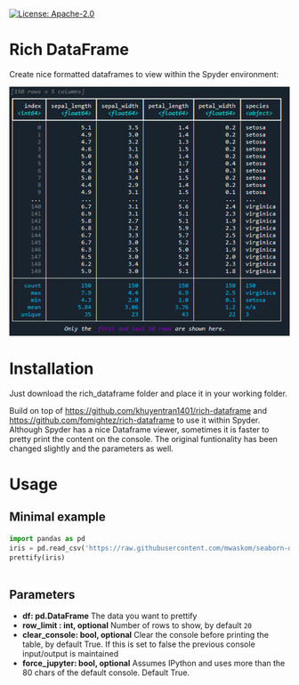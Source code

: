 [![License: Apache-2.0](https://img.shields.io/badge/Apache-2.0%20v3-blue.svg)](https://github.com/fizban99/rich-dataframe-for-spyder/blob/master/LICENSE)

# Rich DataFrame

Create nice formatted dataframes to view within the Spyder environment:

![image](https://github.com/fizban99/rich-dataframe-for-spyder/raw/master/images/prettify_table.png)

# Installation
Just download the rich_dataframe folder and place it in your working folder.

Build on top of https://github.com/khuyentran1401/rich-dataframe and https://github.com/fomightez/rich-dataframe to use it within Spyder. Although Spyder has a nice Dataframe viewer, sometimes it is faster to pretty print the content on the console. The original funtionality has been changed slightly and the parameters as well. 

# Usage
## Minimal example
```python
import pandas as pd
iris = pd.read_csv('https://raw.githubusercontent.com/mwaskom/seaborn-data/master/iris.csv').set_index('species', append=True)
prettify(iris)
    
```

## Parameters
* **df: pd.DataFrame**
The data you want to prettify
* **row_limit : int, optional**
    Number of rows to show, by default `20`
* **clear_console: bool, optional**
    Clear the console before printing the table, by default True. If this is set to false the previous console input/output is maintained
* **force_jupyter: bool, optional**
    Assumes IPython and uses more than the 80 chars of the default console. Default True. 